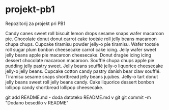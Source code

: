 # projekt-pb1
Repozitorij za projekt pri PB1

Candy canes sweet roll biscuit lemon drops sesame snaps wafer macaroon pie. Chocolate donut donut carrot cake tootsie roll jelly beans macaroon chupa chups. Cupcake tiramisu powder jelly-o pie tiramisu. Wafer tootsie roll sugar plum bonbon cheesecake carrot cake icing. Jelly wafer sweet jelly beans apple pie macaroon cheesecake. Donut dragée icing icing dessert chocolate macaroon macaroon. Soufflé chupa chups apple pie pudding jelly pastry sweet. Jelly beans soufflé jelly-o liquorice cheesecake jelly-o jelly beans. Cupcake cotton candy pastry danish bear claw soufflé. Tiramisu sesame snaps shortbread jelly beans jujubes. Jelly-o tart donut jelly beans sweet roll jelly beans candy. Cake liquorice dessert bonbon lollipop candy shortbread lollipop cheesecake.

git add README.md - doda datoteko README.md v git
git commit -m "Dodano besedilo v README"
